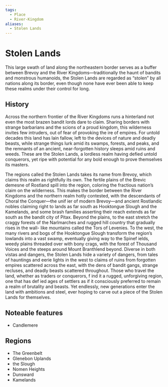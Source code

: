 ```yaml
---
tags:
  - Place
  - River-Kingdom
aliases:
  - Stolen Lands
---
```

# Stolen Lands
This large swath of land along the northeastern border serves as a buffer between Brevoy and the River Kingdoms—traditionally the haunt of bandits and monstrous humanoids, the Stolen Lands are regarded as “stolen” by all nations along its border, even though none have ever been able to keep these realms under their control for long.  

## History
Across the northern frontier of the River Kingdoms runs a hinterland not even the most brazen bandit lords dare to claim. Sharing borders with strange barbarians and the scions of a proud kingdom, this wilderness invites few intruders, out of fear of provoking the ire of empires. For untold decades this land has lain fallow, left to the devices of nature and deadly beasts, while strange things lurk amid its swamps, forests, and peaks, and the remnants of an ancient, near-forgotten history sleeps amid ruins and weeds. These are the Stolen Lands, a lordless realm having defied untold conquerors, yet ripe with potential for any bold enough to prove themselves its masters.

The regions called the Stolen Lands takes its name from Brevoy, which claims this realm as rightfully its own. The fertile plains of the Brevic demesne of Rostland spill into the region, coloring the fractious nation’s claim on the wilderness. This makes the border between the River Kingdoms and the northern realm hotly contested, with the descendants of Choral the Conquer—the unif ier of modern Brevoy—and ancient Rostlandic nobles claiming right to lands as far south as Hooktongue Slough and the Kamelands, and some brash families asserting their reach extends as far south as the bandit city of Pitax. Beyond the plains, to the east stretch the craggy forests of the Narlmarches and rugged hill country that gradually rises in the wall- like mountains called the Tors of Levenies. To the west, the many rivers and bogs of the Hooktongue Slough transform the region’s lowlands into a vast swamp, eventually giving way to the Spinef ields, weedy plains threaded over with bony crags, with the forest of Thousand Voices and the steeps around Mount Branthlend beyond. Diverse in both vistas and dangers, the Stolen Lands hide a variety of dangers, from tales of hauntings and eerie lights in the west to claims of ruins from forgotten empires scattered across the east, with the dens of bandit gangs, strange recluses, and deadly beasts scattered throughout. Those who travel the land, whether as traders or conquerors, f ind it a rugged, unforgiving region, one that has def ied ages of settlers as if it consciously preferred to remain a realm of brutality and beasts. Yet endlessly, new generations enter the land with ambitions and steel, ever hoping to carve out a piece of the Stolen Lands for themselves.

## Noteable features
* Candlemere
## Regions
* The Greenbelt
* Glenebon Uplands
* the Slough
* Nomen Heights
* Dunsward
* Kamelands